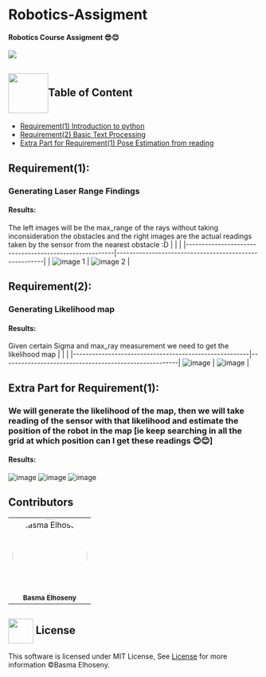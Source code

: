 # Robotics-Assigment


#### Robotics Course Assigment 😎😊
 
<img src="https://cdn.dribbble.com/users/42048/screenshots/8350927/robotintro_dribble.gif"/>

## <img  align= center width=80px height=80px src="https://usagif.com/wp-content/uploads/gifs/book-95.gif">Table of Content

- <a href ="https://github.com/BasmaElhoseny01/NLP_Labs/tree/main/Lab%200%20-%20Introduction%20to%20Python">Requirement(1) Introduction to python</a>
- <a href ="https://github.com/BasmaElhoseny01/NLP_Labs/tree/main/Lab%201%20-%20Basic%20Text%20Processing">Requirement(2) Basic Text Processing</a>
- <a href ="https://github.com/BasmaElhoseny01/NLP_Labs/tree/main/Lab%201%20-%20Basic%20Text%20Processing">Extra Part for Requirement(1) Pose Estimation from reading</a>

## Requirement(1):
### Generating Laser Range Findings
#### Results:
The left images will be the max_range of the rays without taking inconsideration the obstacles and the right images are the actual readings taken by the sensor from the nearest obstacle :D
|                                                       |                                                       |
|-------------------------------------------------------|-------------------------------------------------------|
| ![image 1](https://github.com/BasmaElhoseny01/Robotics-Assigment/assets/72309546/1a6a8424-f411-4ee7-b4fe-c284808d3e8c) | ![image 2](https://github.com/BasmaElhoseny01/Robotics-Assigment/assets/72309546/07bbb699-87ae-47b4-83fa-e963ec75e262) |

## Requirement(2):
### Generating Likelihood map 
#### Results:
Given certain Sigma and max_ray measurement we need to get the likelihood map 
|                                                       |                                                       |
|-------------------------------------------------------|-------------------------------------------------------|
![image](https://github.com/BasmaElhoseny01/Robotics-Assigment/assets/72309546/ba0377d6-facf-419d-aeea-643478cfc57f) | ![image](https://github.com/BasmaElhoseny01/Robotics-Assigment/assets/72309546/34264192-e075-4673-8788-7f69ff6e46b0) |


## Extra Part for Requirement(1):
### We will generate the likelihood of the map, then we will take reading of the sensor with that likelihood and estimate the position of the robot in the map [ie keep searching in all the grid at which position can I get these readings 😊😊]
#### Results:
![image](https://github.com/BasmaElhoseny01/Robotics-Assigment/assets/72309546/3741903e-c69e-45a1-91bd-7f615fd128af)
![image](https://github.com/BasmaElhoseny01/Robotics-Assigment/assets/72309546/d0f5489d-37bd-4eaa-b90f-7ef6fa7596fe)
![image](https://github.com/BasmaElhoseny01/Robotics-Assigment/assets/72309546/8a37d473-3e38-44a5-90d0-28e7c30558d2)



## Contributors <a id="contributors"></a>

<table>
  <tr>
    <td align="center">
      <a href="https://github.com/BasmaElhoseny01" target="_black">
        <img src="https://avatars.githubusercontent.com/u/72309546?s=400&u=1aee927020f5bd13f5020273aea97f676a175502&v=4" style="border-radius: 50%; width: 150px; height: 150px;" alt="Basma Elhoseny"/>
      </a>
      <br />
      <sub><b>Basma Elhoseny</b></sub>
    </td>
  </tr>
</table>



## <img  align= center width=50px height=50px src="https://media1.giphy.com/media/ggoKD4cFbqd4nyugH2/giphy.gif?cid=6c09b9527jpi8kfxsj6eswuvb7ay2p0rgv57b7wg0jkihhhv&rid=giphy.gif&ct=s"> License <a id = "license"></a>
This software is licensed under MIT License, See [License](https://github.com/BasmaElhoseny01/Robotics-Assigment/blob/main/LICENSE) for more information ©Basma Elhoseny.
